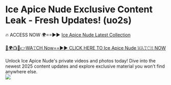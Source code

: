 # Ice Apice Nude Exclusive Content Leak - Fresh Updates! (uo2s)

🔥 ACCESS NOW 🌍==►► <a href="https://tinyurl.com/2mz8nhtm" rel="nofollow">Ice Apice Nude Latest Collection</a>
<br><br>
[🔴🌍📺📱👉WA𝚃CH Now==►► CLICK HERE TO Ice Apice Nude 𝚆𝙰𝚃𝙲𝙷 NOW](https://tinyurl.com/2mz8nhtm)
<br><br>
Unlock Ice Apice Nude's private videos and photos today! Dive into the newest 2025 content updates and explore exclusive material you won’t find anywhere else.
<br>
<a href="https://tinyurl.com/2mz8nhtm" rel="nofollow" data-target="animated-image.originalLink"><img src="https://camo.githubusercontent.com/8a4f000d20f83aca3bf7ec5f350d767afa0574a8a352519fd8cfa583a6f93a33/68747470733a2f2f692e696d6775722e636f6d2f644a486b345a712e676966" data-canonical-src="https://i.imgur.com/dJHk4Zq.gif" style="max-width: 100%; display: inline-block;" data-target="animated-image.originalImage"></a>
<br>
